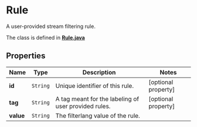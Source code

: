 

# Rule

A user-provided stream filtering rule.

The class is defined in **[Rule.java](../../src/main/java/example/micronaut/model/Rule.java)**

## Properties

Name | Type | Description | Notes
------------ | ------------- | ------------- | -------------
**id** | `String` | Unique identifier of this rule. |  [optional property]
**tag** | `String` | A tag meant for the labeling of user provided rules. |  [optional property]
**value** | `String` | The filterlang value of the rule. | 





